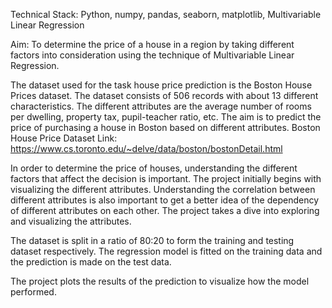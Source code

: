 Technical Stack: Python, numpy, pandas, seaborn, matplotlib, Multivariable Linear Regression

Aim: To determine the price of a house in a region by taking different factors into consideration using the technique of Multivariable Linear Regression.

The dataset used for the task house price prediction is the Boston House Prices dataset. The dataset consists of 506 records with about 13 different characteristics. The different attributes are the average number of rooms per dwelling, property tax, pupil-teacher ratio, etc. The aim is to predict the price of purchasing a house in Boston based on different attributes.
Boston House Price Dataset Link: https://www.cs.toronto.edu/~delve/data/boston/bostonDetail.html

In order to determine the price of houses, understanding the different factors that affect the decision is important. The project initially begins with visualizing the different attributes. Understanding the correlation between different attributes is also important to get a better idea of the dependency of different attributes on each other. The project takes a dive into exploring and visualizing the attributes.

The dataset is split in a ratio of 80:20 to form the training and testing dataset respectively. The regression model is fitted on the training data and the prediction is made on the test data.

The project plots the results of the prediction to visualize how the model performed.
